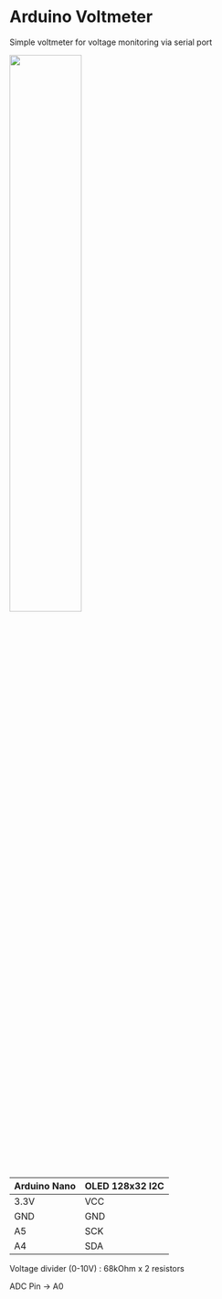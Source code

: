 # Arduino Voltmeter

Simple voltmeter for voltage monitoring via serial port

<img src="https://user-images.githubusercontent.com/15663687/236766728-90bfa997-4758-4741-8b76-a40e455919f2.png" width="50%">
 
| Arduino Nano  | OLED 128x32 I2C |
| ------------- | ------------- |
| 3.3V  | VCC |
| GND  | GND  |
| A5  | SCK  |
| A4  | SDA  |

Voltage divider (0-10V) : 68kOhm x 2 resistors

ADC Pin -> A0
